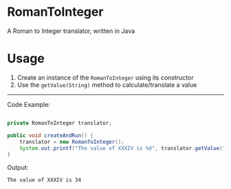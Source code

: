 # RomanToInteger
A Roman to Integer translator, written in Java

# Usage
1. Create an instance of the `RomanToInteger` using its constructor
2. Use the `getValue(String)` method to calculate/translate a value

---
Code Example:
```java

private RomanToInteger translator;

public void createAndRun() {
    translator = new RomanToInteger();
    System.out.printf("The value of XXXIV is %d", translator.getValue("XXXIV"));
}

```
Output:
```log
The value of XXXIV is 34
```
